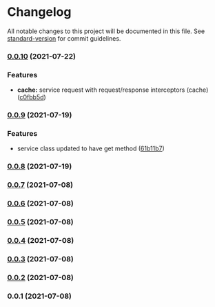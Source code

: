 # Changelog

All notable changes to this project will be documented in this file. See [standard-version](https://github.com/conventional-changelog/standard-version) for commit guidelines.

### [0.0.10](https://github.com///compare/v0.0.9...v0.0.10) (2021-07-22)


### Features

* **cache:** service request with request/response interceptors (cache) ([c0fbb5d](https://github.com///commit/c0fbb5d0df8b7c284c7183c5727a088ee97af8ed))

### [0.0.9](https://github.com///compare/v0.0.8...v0.0.9) (2021-07-19)


### Features

* service class updated to have get method ([61b11b7](https://github.com///commit/61b11b7e66b4d5eadc8980932337489ebd6963e1))

### [0.0.8](https://github.com///compare/v0.0.7...v0.0.8) (2021-07-19)

### [0.0.7](https://github.com///compare/v0.0.6...v0.0.7) (2021-07-08)

### [0.0.6](https://github.com///compare/v0.0.5...v0.0.6) (2021-07-08)

### [0.0.5](https://github.com///compare/v0.0.1...v0.0.5) (2021-07-08)

### [0.0.4](https://github.com///compare/v0.0.1...v0.0.4) (2021-07-08)

### [0.0.3](https://github.com///compare/v0.0.1...v0.0.3) (2021-07-08)

### [0.0.2](https://github.com///compare/v0.0.1...v0.0.2) (2021-07-08)

### 0.0.1 (2021-07-08)
